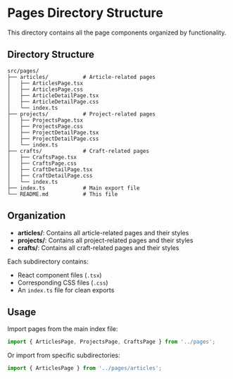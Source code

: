 # Pages Directory Structure

This directory contains all the page components organized by functionality.

## Directory Structure

```
src/pages/
├── articles/           # Article-related pages
│   ├── ArticlesPage.tsx
│   ├── ArticlesPage.css
│   ├── ArticleDetailPage.tsx
│   ├── ArticleDetailPage.css
│   └── index.ts
├── projects/           # Project-related pages
│   ├── ProjectsPage.tsx
│   ├── ProjectsPage.css
│   ├── ProjectDetailPage.tsx
│   ├── ProjectDetailPage.css
│   └── index.ts
├── crafts/             # Craft-related pages
│   ├── CraftsPage.tsx
│   ├── CraftsPage.css
│   ├── CraftDetailPage.tsx
│   ├── CraftDetailPage.css
│   └── index.ts
├── index.ts            # Main export file
└── README.md           # This file
```

## Organization

- **articles/**: Contains all article-related pages and their styles
- **projects/**: Contains all project-related pages and their styles  
- **crafts/**: Contains all craft-related pages and their styles

Each subdirectory contains:
- React component files (`.tsx`)
- Corresponding CSS files (`.css`)
- An `index.ts` file for clean exports

## Usage

Import pages from the main index file:

```typescript
import { ArticlesPage, ProjectsPage, CraftsPage } from '../pages';
```

Or import from specific subdirectories:

```typescript
import { ArticlesPage } from '../pages/articles';
``` 